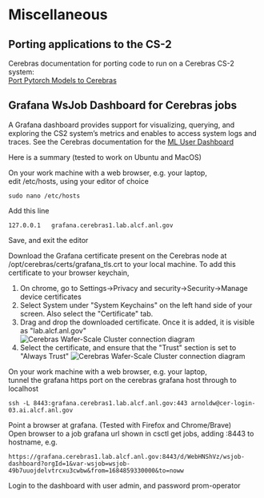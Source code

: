 # Miscellaneous

## Porting applications to the CS-2

Cerebras documentation for porting code to run on a Cerebras CS-2 system:<br>
[Port Pytorch Models to Cerebras](https://training-docs.cerebras.ai/model-zoo/migration/porting-pytorch-models-to-cerebras#port-pytorch-models-to-cerebras)

## Grafana WsJob Dashboard for Cerebras jobs
A Grafana dashboard provides support for visualizing, querying, and exploring the CS2 system’s metrics and enables to access system logs and traces.
See the Cerebras documentation for the [ML User Dashboard](https://training-docs.cerebras.ai/cluster-monitoring/cerebras-job-scheduling-and-monitoring/cluster-monitoring-with-grafana#ml-user-dashboard)

Here is a summary (tested to work on Ubuntu and MacOS)<br>

On your work machine with a web browser, e.g. your laptop,<br>
edit /etc/hosts, using your editor of choice
```console
sudo nano /etc/hosts
```
Add this line
```console
127.0.0.1	grafana.cerebras1.lab.alcf.anl.gov
```
Save, and exit the editor

Download the Grafana certificate present on the Cerebras node at /opt/cerebras/certs/grafana_tls.crt to your local machine. To add this certificate to your browser keychain, 

1. On chrome, go to Settings->Privacy and security->Security->Manage device certificates
2. Select System under "System Keychains" on the left hand side of your screen. Also select the "Certificate" tab.
3. Drag and drop the downloaded certificate. Once it is added, it is visible as "lab.alcf.anl.gov"
   ![Cerebras Wafer-Scale Cluster connection diagram](files/grafana_ctl.png)
4. Select the certificate, and ensure that the "Trust" section is set to "Always Trust"
   ![Cerebras Wafer-Scale Cluster connection diagram](files/Trust_ctl.png)


On your work machine with a web browser, e.g. your laptop,<br>
tunnel the grafana https port on the cerebras grafana host through to localhost
```
ssh -L 8443:grafana.cerebras1.lab.alcf.anl.gov:443 arnoldw@cer-login-03.ai.alcf.anl.gov
```

Point a browser at grafana. (Tested with Firefox and Chrome/Brave)<br>
Open browser to a job grafana url shown in csctl get jobs, adding :8443 to hostname, e.g.<br>
```console
https://grafana.cerebras1.lab.alcf.anl.gov:8443/d/WebHNShVz/wsjob-dashboard?orgId=1&var-wsjob=wsjob-49b7uuojdelvtrcxu3cwbw&from=1684859330000&to=noww
```

Login to the dashboard with user admin, and password prom-operator


<!---
## Determining the CS-2 version

TODO
Need another approach for the new worker nodes with general ANL access.
These queries will only work on cer-usr-01 due to networking constraints:
```
...$ # Query the firmware level for cs2-01
...$ curl -k -X GET 'https://10.140.89.251/redfish/v1/Managers/manager' --header 'Authorization: Basic YWRtaW46YWRtaW4=' 2> /dev/null | python -m json.tool | grep FirmwareVersion
 "FirmwareVersion": "1.7.1-202302011928-7-9d6aea6f",
...$

...$ # Query the firmware level for cs2-02
...$ curl -k -X GET 'https://10.140.89.252/redfish/v1/Managers/manager' --header 'Authorization: Basic YWRtaW46YWRtaW4=' 2> /dev/null | python -m json.tool | grep FirmwareVersion
 "FirmwareVersion": "1.7.1-202302011928-7-9d6aea6f",
...$

```
--->
<!--- NO LONGER NEEDED; direct login.
## Copying files
To copy a file to your CS-2 home dir (same on both CS-2 clusters), replacing <strong>both instances</strong> of ALCFUserID with your ALCF user id:
```console
scp -o "ProxyJump ALCFUserID@cerebras.alcf.anl.gov" filename ALCFUserID@cs2-01-master:~/
```

To copy a file from your CS-2 home dir (same on both CS-2 clusters) to the current local directory, replacing <strong>both instances</strong> of ALCFUserID with your ALCF user id:
```console
scp -o "ProxyJump ALCFUserID@cerebras.alcf.anl.gov" ALCFUserID@cs2-01-master:~/filename .
```
--->

<!---
NO LONGER NEEDED - python environments are available, and singularity not available

## Downloading a Kaggle competition dataset to a CS-2 node using the command line

These notes may be helpful for downloading some Kaggle datasets

Inside a singularity shell (e.g. `singularity shell -B /opt:/opt /software/cerebras/cs2-02/container/cbcore_latest.sif` )

```console
virtualenv env
source env/bin/activate
pip3 install kaggle
```

Go to www.kaggle.com in a browser, log in (create account if first time). In user(icon upper right) -&gt; Account tab, there is a button (scroll down) to "Create New API Token". Click it. It will open a download window for a one line json.

put the json in `~/.kaggle/kaggle.json`</br>
e.g. scp the downloaded file, or single quote the json text and echo it as shown</br>
```console
mkdir ~/.kaggle
echo '{"username":"REDACTED","key":"REDACTED"}' > ~/.kaggle/kaggle.json
chmod 600 ~/.kaggle/kaggle.json
```

On www.kaggle.com, the kaggle api command for download of a dataset is displayed in the data tab. It can be selected and copied to the local clipboard, or copied with the "Copy API command to clipboard" icon.<br>
Before attempting a download, if there is a button on the kaggle download page to agree to any terms and conditions, e.g. agreement to the competition rules, click on it (after reading them); downloads with your access token will fail with a 403 error until you agree to those T&Cs.

Paste the API command to the command line inside the singularity shell with the venv activated. E.g.<br>
```bash
kaggle datasets download -d mhskjelvareid/dagm-2007-competition-dataset-optical-inspection
```

It will download as a zip file.

Exit the singularity container (with `exit`), then unzip the dataset zip file.<br>
`unzip` is available on the CS-2 worker nodes.

Note: the kaggle download shown above included two identical copies of the dataset; one copy was in a subdirectory.
--->
